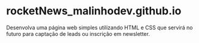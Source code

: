 # rocketNews_malinhodev.github.io
Desenvolva uma página web simples utilizando HTML e CSS que servirá no futuro para captação de leads ou inscrição em newsletter.
